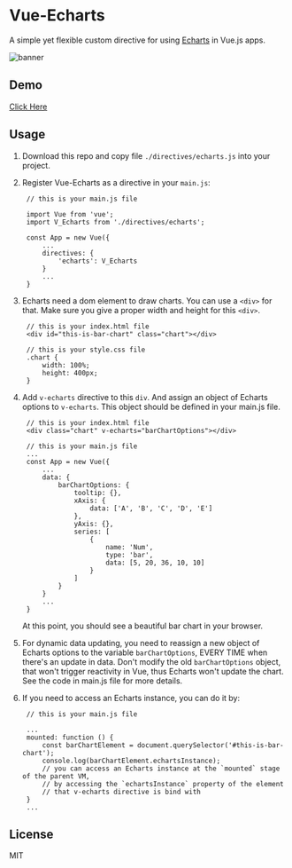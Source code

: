 # Vue-Echarts

A simple yet flexible custom directive for using [Echarts](http://echarts.baidu.com/) in Vue.js apps.

![banner](https://raw.githubusercontent.com/panteng/vue-echarts/master/banner.jpg)

## Demo
[Click Here](http://panteng.github.io/vue-echarts)

## Usage

1. Download this repo and copy file `./directives/echarts.js` into your project.

2. Register Vue-Echarts as a directive in your `main.js`:

        // this is your main.js file

        import Vue from 'vue';
        import V_Echarts from './directives/echarts';

        const App = new Vue({
            ...
            directives: {
                'echarts': V_Echarts
            }
            ...
        }

3. Echarts need a dom element to draw charts. You can use a `<div>` for that. Make sure you give a proper width and height for this `<div>`.

        // this is your index.html file
        <div id="this-is-bar-chart" class="chart"></div>

        // this is your style.css file
        .chart {
            width: 100%;
            height: 400px;
        }

4. Add `v-echarts` directive to this `div`. And assign an object of Echarts options to `v-echarts`. This object should be defined in your main.js file.

        // this is your index.html file
        <div class="chart" v-echarts="barChartOptions"></div>

        // this is your main.js file
        ...
        const App = new Vue({
            ...
            data: {
                barChartOptions: {
                    tooltip: {},
                    xAxis: {
                        data: ['A', 'B', 'C', 'D', 'E']
                    },
                    yAxis: {},
                    series: [
                        {
                            name: 'Num',
                            type: 'bar',
                            data: [5, 20, 36, 10, 10]
                        }
                    ]
                }
            }
            ...
        }

    At this point, you should see a beautiful bar chart in your browser.

5. For dynamic data updating, you need to reassign a new object of Echarts options to the variable `barChartOptions`, EVERY TIME when there's an update in data.
Don't modify the old `barChartOptions` object, that won't trigger reactivity in Vue, thus Echarts won't update the chart. See the code in main.js file for more details.

6. If you need to access an Echarts instance, you can do it by:

        // this is your main.js file

        ...
        mounted: function () {
            const barChartElement = document.querySelector('#this-is-bar-chart');
            console.log(barChartElement.echartsInstance);
            // you can access an Echarts instance at the `mounted` stage of the parent VM,
            // by accessing the `echartsInstance` property of the element
            // that v-echarts directive is bind with
        }
        ...

## License

MIT
